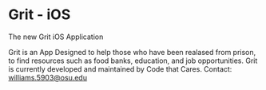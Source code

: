 # Grit - iOS
The new Grit iOS Application

Grit is an App Designed to help those who have been realased from prison, to find resources such as food banks, education, and job opportunities.
Grit is currently developed and maintained by Code that Cares. Contact: williams.5903@osu.edu
